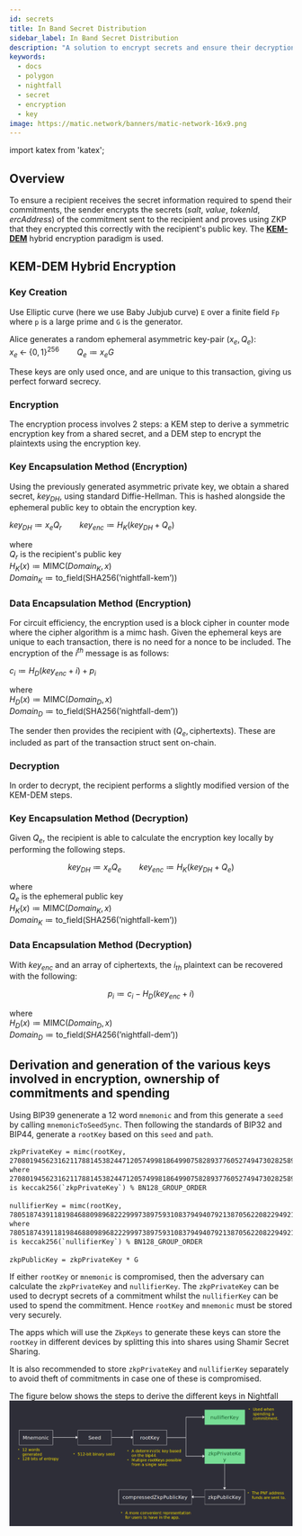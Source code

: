 ```yaml
---
id: secrets
title: In Band Secret Distribution
sidebar_label: In Band Secret Distribution
description: "A solution to encrypt secrets and ensure their decryption."
keywords:
  - docs
  - polygon
  - nightfall
  - secret
  - encryption
  - key
image: https://matic.network/banners/matic-network-16x9.png
---
```

import katex from 'katex';

## Overview

To ensure a recipient receives the secret information required to spend their commitments, the sender
encrypts the secrets (*salt*, *value*, *tokenId*, *ercAddress*) of the commitment sent to the recipient and
proves using ZKP that they encrypted this correctly with the recipient's public key. The [**KEM-DEM**](https://eprint.iacr.org/2006/265.pdf) hybrid encryption paradigm is used.

## KEM-DEM Hybrid Encryption


### Key Creation

Use Elliptic curve (here we use Baby Jubjub curve) `E` over a finite field `Fp` where `p` is a large
prime and `G` is the generator.

Alice generates a random ephemeral asymmetric key-pair $(x_e, Q_e)$:  
$x_e \; \leftarrow\; \{0, 1\}^{256} \qquad Q_e \coloneqq x_eG$

These keys are only used once, and are unique to this transaction, giving us perfect forward secrecy.

### Encryption

The encryption process involves 2 steps: a KEM step to derive a symmetric encryption key from a shared secret, and a DEM step to encrypt the plaintexts using the encryption key.

### Key Encapsulation Method (Encryption)
Using the previously generated asymmetric private key, we obtain a shared secret, $key_{DH}$, using standard Diffie-Hellman. This is hashed alongside the ephemeral public key to obtain the encryption key.

$key_{DH} \coloneqq x_eQ_r \qquad key_{enc} \coloneqq H_{K}(key_{DH} \; + \;Q_e)$


where  
$Q_r$ is the recipient's public key  
$H_{K}(x) \coloneqq \text{MIMC}(Domain_{K}, x)$  
$Domain_{K} \coloneqq \text{to\_field}(\text{SHA256}(\text{'nightfall-kem'}))$


### Data Encapsulation Method (Encryption)
For circuit efficiency, the encryption used is a block cipher in counter mode where the cipher algorithm is a mimc hash. Given the ephemeral keys are unique to each transaction, there is no need for a nonce to be included. The encryption of the $i^{th}$ message is as follows:  

$c_i \coloneqq H_{D}(key_{enc} + i) + p_i$

where  
$H_{D}(x) \coloneqq \text{MIMC}(Domain_{D}, x)$  
$Domain_{D} \coloneqq \text{to\_field}(\text{SHA256}(\text{'nightfall-dem'}))$   

The sender then provides the recipient with $(Q_e, \text{ciphertexts})$. These are included as part of the transaction struct sent on-chain.

### Decryption
In order to decrypt, the recipient performs a slightly modified version of the KEM-DEM steps.

### Key Encapsulation Method (Decryption)
Given $Q_e$, the recipient is able to calculate the encryption key locally by performing the following steps.

$$key_{DH} \coloneqq x_eQ_e \qquad key_{enc} \coloneqq H_{K}(key_{DH} \; + \;Q_e)$$  

where  
$Q_e$ is the ephemeral public key  
$H_{K}(x) \coloneqq \text{MIMC}(Domain_{K}, x)$  
$Domain_{K} \coloneqq \text{to\_field}(\text{SHA256}(\text{'nightfall-kem'}))$

### Data Encapsulation Method (Decryption)
With $key_{enc}$ and an array of ciphertexts, the $i_{th}$ plaintext can be recovered with the following:  

$$p_i \coloneqq c_i - H_{D}(key_{enc} + i)$$  

where  
$H_{D}(x) \coloneqq \text{MIMC}(Domain_{D}, x)$  
$Domain_{D} \coloneqq \text{to\_field}(SHA256(\text{'nightfall-dem'}))$


## Derivation and generation of the various keys involved in encryption, ownership of commitments and spending

Using BIP39 genenerate a 12 word `mnemonic` and from this generate a `seed` by calling `mnemonicToSeedSync`.
Then following the standards of BIP32 and BIP44, generate a `rootKey` based on this `seed` and `path`.

```
zkpPrivateKey = mimc(rootKey, 2708019456231621178814538244712057499818649907582893776052749473028258908910)
where 2708019456231621178814538244712057499818649907582893776052749473028258908910 is keccak256(`zkpPrivateKey`) % BN128_GROUP_ORDER

nullifierKey = mimc(rootKey, 7805187439118198468809896822299973897593108379494079213870562208229492109015n)
where 7805187439118198468809896822299973897593108379494079213870562208229492109015n is keccak256(`nullifierKey`) % BN128_GROUP_ORDER

zkpPublicKey = zkpPrivateKey * G
```

If either `rootKey` or `mnemonic` is compromised, then the adversary can calculate the `zkpPrivateKey` and `nullifierKey`.
The `zkpPrivateKey` can be used to decrypt secrets of a commitment whilst the `nullifierKey` can be used to spend the commitment.
Hence `rootKey` and `mnemonic` must be stored very securely.

The apps which will use the `ZkpKeys` to generate these keys can store the `rootKey` in different devices by splitting
this into shares using Shamir Secret Sharing.

It is also recommended to store `zkpPrivateKey` and `nullifierKey` separately to avoid theft of commitments in case one of these
is compromised.

The figure below shows the steps to derive the different keys in Nightfall
![](../imgs/key-derivation.png)
